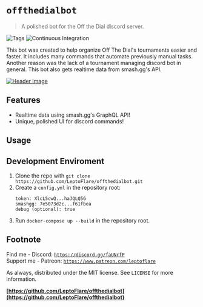 # `offthedialbot`
> A polished bot for the Off the Dial discord server.

![Tags][tag-image] ![Continuous Integration](https://github.com/LeptoFlare/offthedialbot/workflows/Continuous%20Integration/badge.svg)

This bot was created to help organize Off The Dial's tournaments easier and faster. It includes many commands that automate previously manual tasks. Another reason was the lack of a tournament managing discord bot in general. This bot also gets realtime data from smash.gg's API.

[![Header Image](offthedialbanner.png)](https://discord.gg/xWkx8SZ)

## Features
- Realtime data using smash.gg's GraphQL API!
- Unique, polished UI for discord commands!

## Usage

<!-- Picture of someone using the help command
![Example Output][example-output]
-->

## Development Enviroment
1. Clone the repo with `git clone https://github.com/LeptoFlare/offthedialbot.git`
2. Create a `config.yml` in the repository root:
   ```
   token: XlcL5cwQ...haJQLQ5G
   smashgg: 7e5073d2c...f61fbea
   debug (optional): true
   ```
3. Run `docker-compose up --build` in the repository root.

## Footnote
Find me - Discord: [`https://discord.gg/faUNrfP`](https://discord.gg/faUNrfP)  
Support me - Patreon: [`https://www.patreon.com/leptoflare`](https://www.patreon.com/leptoflare)  

As always, distributed under the MIT license. See `LICENSE` for more information.

**[https://github.com/LeptoFlare/offthedialbot](https://github.com/LeptoFlare/offthedialbot)**

<!-- Markdown link & img dfn's -->
[tag-image]: https://img.shields.io/github/license/LeptoFlare/offthedialbot.svg
[example-output]: https://github.com/LeptoFlare/offthedialbot/example-output.png
